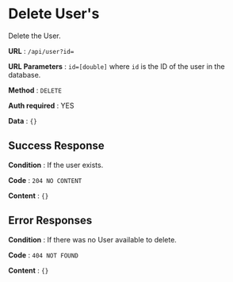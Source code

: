 
# Delete User's 

Delete the User.

**URL** : `/api/user?id=`

**URL Parameters** : `id=[double]` where `id` is the ID of the user in the
database.

**Method** : `DELETE`

**Auth required** : YES

**Data** : `{}`

## Success Response

**Condition** : If the user exists.

**Code** : `204 NO CONTENT`

**Content** : `{}`

## Error Responses

**Condition** : If there was no User available to delete.

**Code** : `404 NOT FOUND`

**Content** : `{}`

